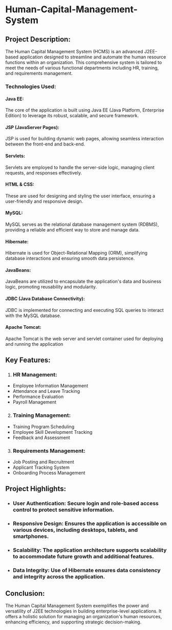 # Human-Capital-Management-System
## Project Description:
The Human Capital Management System (HCMS) is an advanced J2EE-based application designed to streamline and automate the human resource functions within an organization. This comprehensive system is tailored to meet the needs of various functional departments including HR, training, and requirements management.
### Technologies Used:
#### Java EE: 
The core of the application is built using Java EE (Java Platform, Enterprise Edition) to leverage its robust, scalable, and secure framework.
#### JSP (JavaServer Pages): 
JSP is used for building dynamic web pages, allowing seamless interaction between the front-end and back-end.
#### Servlets: 
Servlets are employed to handle the server-side logic, managing client requests, and responses effectively.
#### HTML & CSS: 
These are used for designing and styling the user interface, ensuring a user-friendly and responsive design.
#### MySQL: 
MySQL serves as the relational database management system (RDBMS), providing a reliable and efficient way to store and manage data.
#### Hibernate: 
Hibernate is used for Object-Relational Mapping (ORM), simplifying database interactions and ensuring smooth data persistence.
#### JavaBeans: 
JavaBeans are utilized to encapsulate the application's data and business logic, promoting reusability and modularity.
#### JDBC (Java Database Connectivity): 
JDBC is implemented for connecting and executing SQL queries to interact with the MySQL database.
#### Apache Tomcat: 
Apache Tomcat is the web server and servlet container used for deploying and running the application

## Key Features:

1. ### HR Management:
* Employee Information Management
* Attendance and Leave Tracking
* Performance Evaluation
* Payroll Management

2. ### Training Management:
* Training Program Scheduling
* Employee Skill Development Tracking
* Feedback and Assessment

3. ### Requirements Management:
* Job Posting and Recruitment
* Applicant Tracking System
* Onboarding Process Management

## Project Highlights:

* ### User Authentication: Secure login and role-based access control to protect sensitive information.
* ### Responsive Design: Ensures the application is accessible on various devices, including desktops, tablets, and smartphones.
* ### Scalability: The application architecture supports scalability to accommodate future growth and additional features.
* ### Data Integrity: Use of Hibernate ensures data consistency and integrity across the application.

## Conclusion:
The Human Capital Management System exemplifies the power and versatility of J2EE technologies in building enterprise-level applications. It offers a holistic solution for managing an organization's human resources, enhancing efficiency, and supporting strategic decision-making.

